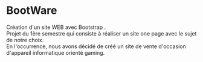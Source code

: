 # BootWare

Création d'un site WEB avec Bootstrap .<br>
Projet du 1ère semestre qui consiste à réaliser un site one page avec le sujet de notre choix.<br>
En l'occurrence, nous avons décidé de créé un site de vente d'occasion d'appareil informatique orienté gaming.
